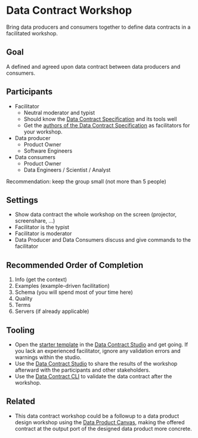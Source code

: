 # Data Contract Workshop

Bring data producers and consumers together to define data contracts in a facilitated workshop.

## Goal

A defined and agreed upon data contract between data producers and consumers.

## Participants

- Facilitator
  - Neutral moderator and typist
  - Should know the [Data Contract Specification](https://datacontract.com) and its tools well
  - Get the [authors of the Data Contract Specification](https://datacontract.com/#authors) as facilitators for your workshop.
- Data producer
  - Product Owner
  - Software Engineers
- Data consumers
  - Product Owner
  - Data Engineers / Scientist / Analyst

Recommendation: keep the group small (not more than 5 people)

## Settings

- Show data contract the whole workshop on the screen (projector, screenshare, ...)
- Facilitator is the typist
- Facilitator is moderator
- Data Producer and Data Consumers discuss and give commands to the facilitator

## Recommended Order of Completion

1. Info (get the context)
2. Examples (example-driven facilitation)
3. Schema (you will spend most of your time here)
4. Quality
5. Terms
6. Servers (if already applicable)

## Tooling

- Open the [starter template](https://datacontract.com/datacontract.init.yaml) in the [Data Contract Studio](https://studio.datacontract.com) and get going. If you lack an experienced facilitator, ignore any validation errors and warnings within the studio.
- Use the [Data Contract Studio](https://studio.datacontract.com) to share the results of the workshop afterward with the participants and other stakeholders.
- Use the [Data Contract CLI](https://cli.datacontract.com) to validate the data contract after the workshop.

## Related

- This data contract workshop could be a followup to a data product design workshop using the [Data Product Canvas](https://www.datamesh-architecture.com/data-product-canvas), making the offered contract at the output port of the designed data product more concrete.
